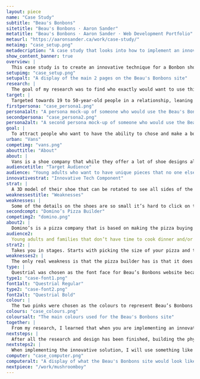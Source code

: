 ```yaml
---
layout: piece
name: "Case Study"
subtitle: "Beau's Bonbons"
sitetitle: "Beau's Bonbons · Aaron Sander"
metatitle: "Beau's Bonbons · Aaron Sander · Web Development Portfolio"
metaurl: "https://aaronsander.ca/work/case-study/"
metaimg: "case_setup.png"
metadecription: "A case study that looks into how to implement an innovative tech idea into a website to make it more efficient"
show_content_banner: true
overview: |
  This case study is to create an innovative technique for a Bonbon shop, giving the shop a new way to connect with their users/consumers while also giving the customer a unique experience that will stick in their mind and bring them back.
setupimg: "case_setup.png"
setupalt: "A display of the main 2 pages on the Beau's Bonbons site"
research: |
  The goal of my research was to find who exactly would want to use this site and what innovative technology solution would be best for a small chocolate shop.
target: |
  Targeted towards 19 to 50-year-old people in a relationship, leaning more towards women but targeting both men and women. People who are busy and don’t have time to go into a store or are also looking for a more customized experience. Below are two examples of people who would use the Beau's Bonbons website.
firstpersona: "case_persona1.png"
persona1alt: "A persona mock-up of someone who would use the Beau's Bonbons site"
secondpersona: "case_persona2.png"
persona2alt: "A second persona mock-up of someone who would use the Beau's Bonbons site"
goal: |
  To attract people who want to have the ability to chose and make a box of chocolates. It is giving people the freedom to create new flavour combinations that they otherwise would not be able to have. As well, the company gets to see what flavour combinations their customers are looking for.
urban: "Vans"
competimg: "vans.png"
abouttitle: "About"
about: |
  Vans is a shoe company that while they offer a lot of shoe designs also allows its users to customize their design in only a few minutes. This gives the user a way to feel more connected to the product.
audiencetitle: "Target Audience"
audience: "Young adults who want to have unique pieces that no one else has."
innovativestrat: "Innovative Tech Component"
strat: |
  A 3D model of their shoe that can be rotated to see all sides of the model. Pieces of the model can be selected so that they can be customized. All of the options for the customizable piece are listed below the model of the shoe. They also have a list of customizable pieces fo the model if you don’t want to click on each piece. It has a cost that goes up or down base on what you chose.
weaknessestitle: "Weaknesses"
weaknesses: |
  Some of the details on the shoes are so small it’s hard to click on to select when you want to customize that piece.
secondcompt: "Domino’s Pizza Builder"
competimg2: "domino.png"
about2: |
  Domino’s is a pizza company that is based on making the pizza buying process easy and quick for its customers. Customers have the option of buying premade pizzas or customizing their pizza so they know what exactly is on it and know that they will enjoy it. This gives their users a reason to keep coming back because few places have this technology.
audience2:
  Young adults and families that don’t have time to cook dinner and/or are having a party and need to have a wide variety of combinations to please everyone. People who need a pizza in a short amount of time and find it easier to order online than call and describe what they want, all the options are in the open for them.
strat2: |
  Takes you in stages. Starts with picking the size of your pizza and the crust you want, then you choose your cheese and sauce, you can add more or less of each and choose which side you want it on. After that, you choose your toppings and the picture of your pizza updates as you select more. It may not be the most accurate picture but it connects the user to what their decision is and makes them visually imagine what it could taste like.
weaknesses2: |
  The only real weakness is that the pizza builder has is that it does not show you the price until you are about to pay for the pizza.
type: |
  Questrial was chosen as the font face for Beau’s Bonbons website because of the round friendly appearance. Only one font was chosen for this project because it compliments the shape of the bonbons and doesn’t overwhelm the user.
type1: "case-font1.png"
font1alt: "Questrial Regular"
type2: "case-font2.png"
font2alt: "Questrial Bold"
colour: |
  The two pinks were chosen as the colours to represent Beau’s Bonbons since pink represents love, affection and approachability which helps associate the brand with its target audience.
colours: "case_colours.png"
coloursalt: "The main colours used for the Beau's Bonbons site"
together: |
  From my research, I learned that when you are implementing an innovative tech solution, it is important to make sure that the solution works flawlessly and provides the user with an easier experience than they would have had without it.
nextsteps: |
  After all the research and design has been finished, building the physical site would be the next step. To do that, I would build the site with Bootstrap, an open-source component library. Using Bootstrap will give me the ability to tie together HTML, CSS, and JavaScript quickly and efficiently, as well as letting me apply my styling and give the site an overall unique and coherent feeling.
nextsteps2: |
  When implementing the innovative solution, I will use something like JSC3D, which is an open-source online 3D model viewer and toolkit based on HTML5 and Javascript. This would allow me to input my 3D model of the bonbons and give me the capabilities to rotate them and switch between the outside view and inside view."
computer: "case_computer.png"
computeralt: "A display of what the Beau's Bonbons site would look like on a computer screen"
nextpiece: "/work/mushroomboy"
---
```

